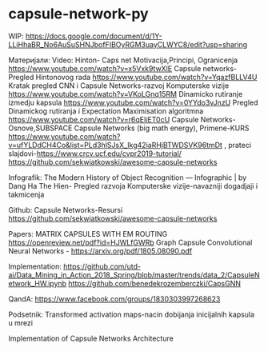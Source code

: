 # capsule-network-py

WIP: https://docs.google.com/document/d/1Y-LLiHhaBR_No6AuSuSHNJbofFIBOyRGM3uayCLWYC8/edit?usp=sharing

Материјали:
Video:
Hinton- Caps net Motivacija,Principi, Ogranicenja https://www.youtube.com/watch?v=x5Vxk9twXlE
Capsule networks-Pregled Hintonovog rada https://www.youtube.com/watch?v=YqazfBLLV4U
Kratak pregled CNN i Capsule Networks-razvoj Komputerske vizije https://www.youtube.com/watch?v=VKoLGnq15RM
Dinamicko rutiranje izmedju kapsula https://www.youtube.com/watch?v=0YYdo3vJnzU
Pregled Dinamickog rutiranja i Expectation Maximisation algoritmna https://www.youtube.com/watch?v=r6qEIiET0cU
Capsule Networks-Osnove,SUBSPACE Capsule Networks (big math energy), Primene-KURS https://www.youtube.com/watch?v=ufYLDdCH4Co&list=PLd3hlSJsX_Ikg42iaRHjBTWDSVK96tmDt , prateci slajdovi-https://www.crcv.ucf.edu/cvpr2019-tutorial/
https://github.com/sekwiatkowski/awesome-capsule-networks

Infografik:
The Modern History of Object Recognition — Infographic | by Dang Ha The Hien- Pregled razvoja Komputerske vizije-navazniji dogadjaji i takmicenja

Github:
Capsule Networks-Resursi https://github.com/sekwiatkowski/awesome-capsule-networks

Papers:
MATRIX CAPSULES WITH EM ROUTING https://openreview.net/pdf?id=HJWLfGWRb
Graph Capsule Convolutional Neural Networks - https://arxiv.org/pdf/1805.08090.pdf

Implementation:
https://github.com/utd-ai/Data_Mining_in_Action_2018_Spring/blob/master/trends/data_2/CapsuleNetwork_HW.ipynb
https://github.com/benedekrozemberczki/CapsGNN

QandA:
https://www.facebook.com/groups/1830303997268623

Podsetnik:
Transformed activation maps-nacin dobijanja inicijalnih kapsula u mrezi

Implementation of Capsule Networks Architecture
